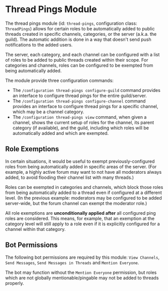 # Thread Pings Module
The thread pings module (id: `thread-pings`, configuration class: `ThreadPings`) allows for certain roles to be 
automatically added to public threads created in specific channels, categories, or the server (a.k.a. the guild). The
automatic addition is done in a way that doesn't send push notifications to the added users.

The server, each category, and each channel can be configured with a list of roles to be added to public threads created
within their scope. For categories and channels, roles can be configured to be exempted from being automatically added.

The module provide three configuration commands:
- The `/configuration thread-pings configure-guild` command provides an interface to configure thread pings for the 
  entire guild/server.
- The `/configuration thread-pings configure-channel` command provides an interface to configure thread pings for a 
  specific channel, which may be a channel category.
- The `/configuration thread-pings view` command, when given a channel, shows the current setup of roles for the channel, 
  its parent category (if available), and the guild, including which roles will be automatically added and which are 
  exempted.

## Role Exemptions
In certain situations, it would be useful to exempt previously-configured roles from being automatically added in 
specific areas of the server. (For example, a highly active forum may want to not have all moderators always added, to 
avoid flooding their channel list with many threads.)

Roles can be exempted in categories and channels, which block those roles from being automatically added to a thread even
if configured at a different level. (In the previous example: moderators may be configured to be added server-wide, but
the forum channel can exempt the moderator role.)

All role exemptions are **unconditionally applied after** all configured ping roles are considered. This means, for 
example, that an exemption at the category level will still apply to a role even if it is explicitly configured for a
channel within that category.

## Bot Permissions
The following bot permissions are required by this module: `View Channels`, `Send Messages`, `Send Messages in Threads` 
and `Mention Everyone`.

The bot may function without the `Mention Everyone` permission, but roles which are not globally mentionable/pingable may
not be added to threads properly.
